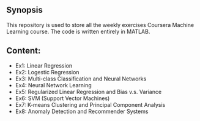 ## Synopsis
This repository is used to store all the weekly exercises Coursera Machine Learning course.
The code is written entirely in MATLAB.

## Content:
- Ex1: Linear Regression
- Ex2: Logestic Regression
- Ex3: Multi-class Classification and Neural Networks
- Ex4: Neural Network Learning
- Ex5: Regularized Linear Regression and Bias v.s. Variance
- Ex6: SVM (Support Vector Machines)
- Ex7: K-means Clustering and Principal Component Analysis
- Ex8: Anomaly Detection and Recommender Systems
